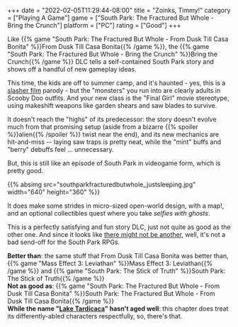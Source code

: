 +++
date = "2022-02-05T11:29:44-08:00"
title = "Zoinks, Timmy!"
category = ["Playing A Game"]
game = ["South Park: The Fractured But Whole - Bring the Crunch"]
platform = ["PC"]
rating = ["Good"]
+++

Like {{% game "South Park: The Fractured But Whole - From Dusk Till Casa Bonita" %}}From Dusk Till Casa Bonita{{% /game %}}, the {{% game "South Park: The Fractured But Whole - Bring the Crunch" %}}Bring the Crunch{{% /game %}} DLC tells a self-contained South Park story and shows off a handful of new gameplay ideas.

This time, the kids are off to summer camp, and it's haunted - yes, this is a <a href="https://www.imdb.com/title/tt0080761/">slasher film</a> parody - but the "monsters" you run into are clearly adults in Scooby Doo outfits.  And your new class is the "Final Girl" movie stereotype, using makeshift weapons like garden shears and saw blades to survive.

It doesn't reach the "highs" of its predecessor: the story doesn't evolve much from that promising setup (aside from a bizarre {{% spoiler %}}alien{{% /spoiler %}} twist near the end), and its new mechanics are hit-and-miss -- laying saw traps is pretty neat, while the "mint" buffs and "berry" debuffs feel ... unnecessary.

But, this is still like an episode of South Park in videogame form, which is pretty good.

{{% absimg src="southparkfracturedbutwhole_justsleeping.jpg" width="640" height="360" %}}

It does make some strides in micro-sized open-world design, with a map!, and an optional collectibles quest where you take <i>selfies with ghosts</i>.

This is a perfectly satisfying and fun story DLC, just not quite as good as the other one.  And since it looks like <a href="https://www.pcgamer.com/the-next-south-park-game-will-be-3d-and-developed-in-house/">there might not be another</a>, well, it's not a bad send-off for the South Park RPGs.

<b>Better than</b>: the same stuff that From Dusk Till Casa Bonita was better than, {{% game "Mass Effect 3: Leviathan" %}}Mass Effect 3: Leviathan{{% /game %}} and {{% game "South Park: The Stick of Truth" %}}South Park: The Stick of Truth{{% /game %}}  
<b>Not as good as</b>: {{% game "South Park: The Fractured But Whole - From Dusk Till Casa Bonita" %}}South Park: The Fractured But Whole - From Dusk Till Casa Bonita{{% /game %}}  
<b>While the name "<a href="https://southpark.fandom.com/wiki/Lake_Tardicaca">Lake Tardicaca</a>" hasn't aged well</b>: this chapter does treat its differently-abled characters respectfully, so, there's that.
